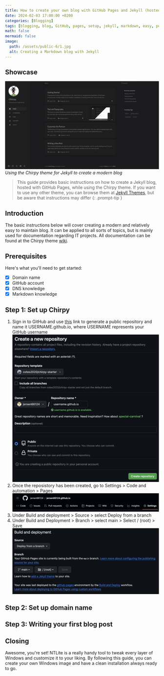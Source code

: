 ```yaml
---
title: How to create your own blog with GitHub Pages and Jekyll (hosted for free!)
date: 2024-02-03 17:00:00 +0200
categories: [Blogging]
tags: [blogging, blog, GitHub, pages, setup, jekyll, markdown, easy, publishing, Chirpy, share, social]
math: false
mermaid: false
image:
  path: /assets/public-6/1.jpg
  alt: Creating a Markdown blog with Jekyll
---
```


## Showcase
![1](/assets/public-6/2.png)
_Using the Chirpy theme for Jekyll to create a modern blog_

> This guide provides basic instructions on how to create a Jekyll blog, hosted with GitHub Pages, while using the Chirpy theme. If you want to use any other theme, you can browse them at [Jekyll Themes](https://jekyllrb.com/docs/themes/), but be aware that instructions may differ
{: .prompt-tip }

## Introduction
The basic instructions below will cover creating a modern and relatively easy to maintain blog. It can be applied to all sorts of topics, but is mainly used for documentation regarding IT projects. All documentation can be found at the Chirpy theme [wiki](https://github.com/cotes2020/jekyll-theme-chirpy/wiki).

## Prerequisites
Here's what you'll need to get started:
- [x] Domain name
- [x] GitHub account
- [x] DNS knowledge
- [x] Markdown knowledge

## Step 1: Set up Chirpy
1. Sign in to GitHub and use [this](https://github.com/cotes2020/chirpy-starter/generate) link to generate a public repository and name it USERNAME.github.io, where USERNAME represents your GitHub username
![1](/assets/public-6/3.png)
2. Once the reposistory has been created, go to Settings > Code and automation > Pages
![1](/assets/public-6/4.png)
3. Under Build and deployment > Source > select Deploy from a branch
4. Under Build and Deployment > Branch > select main > Select / (root) > Save
![1](/assets/public-6/5.png)

## Step 2: Set up domain name

## Step 3: Writing your first blog post

## Closing

Awesome, you're set! NTLite is a really handy tool to tweak every layer of Windows and customize it to your liking. By following this guide, you can create your own Windows image and have a clean installation always ready to go. 
